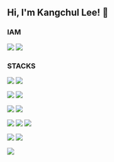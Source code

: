 ## Hi, I'm Kangchul Lee! 👋


<h3>IAM</h3>

<a href="https://goddemi.tistory.com/" target="_blank"><img src="https://img.shields.io/badge/Tistory-000000?style=flat-square&logo=Tistory&logoColor=white"/></a>
<a href="https://goddemi.tistory.com/" target="_blank"><img src="https://img.shields.io/badge/Instagram-E4405F?style=flat-square&logo=Instagram&logoColor=white"/></a>

<h3>STACKS</h3>


<div styled="text-align : center"><img src="https://img.shields.io/badge/Javascript-F7DF1E?style=flat-square&logo=Javascript&logoColor=white"/></a>
<img src="https://img.shields.io/badge/TypeScript-3178C6?style=flat-square&logo=TypeScript&logoColor=white"/></a>

<img src="https://img.shields.io/badge/React-61DAFB?style=flat-square&logo=React&logoColor=white"/></a>
<img src="https://img.shields.io/badge/Nextjs-000000?style=flat-square&logo=Next.js&logoColor=white"/></a>

<img src="https://img.shields.io/badge/React-query-FF4154?style=flat-square&logo=React Query&logoColor=white"/></a>
<img src="https://img.shields.io/badge/Redux-764ABC?style=flat-square&logo=Redux&logoColor=white"/></a>

<img src="https://img.shields.io/badge/styled-components-DB7093?style=flat-square&logo=styled-components&logoColor=white"/></a>
<img src="https://img.shields.io/badge/tailwindCSS-06B6D4?style=flat-square&logo=Tailwind CSS&logoColor=white"/></a>
<img src="https://img.shields.io/badge/Sass-CC6699?style=flat-square&logo=Sass&logoColor=white"/></a>

<img src="https://img.shields.io/badge/Firebase-FFCA28?style=flat-square&logo=Firebase&logoColor=white"/></a>
<img src="https://img.shields.io/badge/MongoDB-47A248?style=flat-square&logo=MongoDB&logoColor=white"/></a></div>

<img src="https://img.shields.io/badge/Amazon AWS-232F3E?style=flat-square&logo=Amazon AWS&logoColor=white"/></a></div>



<!--
**Goddemi/Goddemi** is a ✨ _special_ ✨ repository because its `README.md` (this file) appears on your GitHub profile.

Here are some ideas to get you started:

- 🔭 I’m currently working on ...
- 🌱 I’m currently learning ...
- 👯 I’m looking to collaborate on ...
- 🤔 I’m looking for help with ...
- 💬 Ask me about ...
- 📫 How to reach me: ...
- 😄 Pronouns: ...
- ⚡ Fun fact: ...
-->
